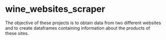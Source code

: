 # wine_websites_scraper
The objective of these projects is to obtain data from two different websites and to create dataframes containing information about the products of these sites.
